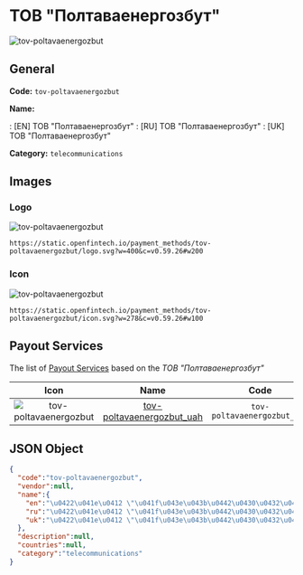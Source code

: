 
# ТОВ "Полтаваенергозбут" 
![tov-poltavaenergozbut](https://static.openfintech.io/payment_methods/tov-poltavaenergozbut/logo.svg?w=400&c=v0.59.26#w200)  

## General 
**Code:** `tov-poltavaenergozbut` 
 
**Name:** 
 
:	[EN] ТОВ "Полтаваенергозбут" 
:	[RU] ТОВ "Полтаваенергозбут" 
:	[UK] ТОВ "Полтаваенергозбут" 
 
**Category:** `telecommunications` 
 

## Images 

### Logo 
![tov-poltavaenergozbut](https://static.openfintech.io/payment_methods/tov-poltavaenergozbut/logo.svg?w=400&c=v0.59.26#w200)  

```
https://static.openfintech.io/payment_methods/tov-poltavaenergozbut/logo.svg?w=400&c=v0.59.26#w200
```  

### Icon 
![tov-poltavaenergozbut](https://static.openfintech.io/payment_methods/tov-poltavaenergozbut/icon.svg?w=278&c=v0.59.26#w100)  

```
https://static.openfintech.io/payment_methods/tov-poltavaenergozbut/icon.svg?w=278&c=v0.59.26#w100
```  

## Payout Services 
 
The list of [Payout Services](/payout-services/) based on the _ТОВ "Полтаваенергозбут"_ 

|Icon|Name|Code| 
|:---:|:---:|:---:| 
|![tov-poltavaenergozbut](https://static.openfintech.io/payout_methods/tov-poltavaenergozbut/icon.svg?w=278&c=v0.59.26#w40) |[tov-poltavaenergozbut_uah](/payout-services/tov-poltavaenergozbut_uah/)|`tov-poltavaenergozbut_uah`| 
 

## JSON Object 

```json
{
  "code":"tov-poltavaenergozbut",
  "vendor":null,
  "name":{
    "en":"\u0422\u041e\u0412 \"\u041f\u043e\u043b\u0442\u0430\u0432\u0430\u0435\u043d\u0435\u0440\u0433\u043e\u0437\u0431\u0443\u0442\"",
    "ru":"\u0422\u041e\u0412 \"\u041f\u043e\u043b\u0442\u0430\u0432\u0430\u0435\u043d\u0435\u0440\u0433\u043e\u0437\u0431\u0443\u0442\"",
    "uk":"\u0422\u041e\u0412 \"\u041f\u043e\u043b\u0442\u0430\u0432\u0430\u0435\u043d\u0435\u0440\u0433\u043e\u0437\u0431\u0443\u0442\""
  },
  "description":null,
  "countries":null,
  "category":"telecommunications"
}
```  

